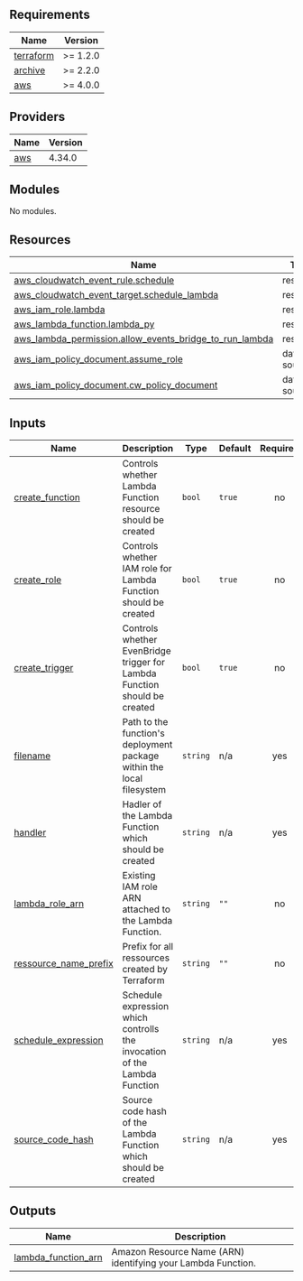 ## Requirements

| Name                                                                      | Version  |
| ------------------------------------------------------------------------- | -------- |
| <a name="requirement_terraform"></a> [terraform](#requirement\_terraform) | >= 1.2.0 |
| <a name="requirement_archive"></a> [archive](#requirement\_archive)       | >= 2.2.0 |
| <a name="requirement_aws"></a> [aws](#requirement\_aws)                   | >= 4.0.0 |

## Providers

| Name                                              | Version |
| ------------------------------------------------- | ------- |
| <a name="provider_aws"></a> [aws](#provider\_aws) | 4.34.0  |

## Modules

No modules.

## Resources

| Name                                                                                                                                                     | Type        |
| -------------------------------------------------------------------------------------------------------------------------------------------------------- | ----------- |
| [aws_cloudwatch_event_rule.schedule](https://registry.terraform.io/providers/hashicorp/aws/latest/docs/resources/cloudwatch_event_rule)                  | resource    |
| [aws_cloudwatch_event_target.schedule_lambda](https://registry.terraform.io/providers/hashicorp/aws/latest/docs/resources/cloudwatch_event_target)       | resource    |
| [aws_iam_role.lambda](https://registry.terraform.io/providers/hashicorp/aws/latest/docs/resources/iam_role)                                              | resource    |
| [aws_lambda_function.lambda_py](https://registry.terraform.io/providers/hashicorp/aws/latest/docs/resources/lambda_function)                             | resource    |
| [aws_lambda_permission.allow_events_bridge_to_run_lambda](https://registry.terraform.io/providers/hashicorp/aws/latest/docs/resources/lambda_permission) | resource    |
| [aws_iam_policy_document.assume_role](https://registry.terraform.io/providers/hashicorp/aws/latest/docs/data-sources/iam_policy_document)                | data source |
| [aws_iam_policy_document.cw_policy_document](https://registry.terraform.io/providers/hashicorp/aws/latest/docs/data-sources/iam_policy_document)         | data source |

## Inputs

| Name                                                                                                  | Description                                                               | Type     | Default | Required |
| ----------------------------------------------------------------------------------------------------- | ------------------------------------------------------------------------- | -------- | ------- | :------: |
| <a name="input_create_function"></a> [create\_function](#input\_create\_function)                     | Controls whether Lambda Function resource should be created               | `bool`   | `true`  |    no    |
| <a name="input_create_role"></a> [create\_role](#input\_create\_role)                                 | Controls whether IAM role for Lambda Function should be created           | `bool`   | `true`  |    no    |
| <a name="input_create_trigger"></a> [create\_trigger](#input\_create\_trigger)                        | Controls whether EvenBridge trigger for Lambda Function should be created | `bool`   | `true`  |    no    |
| <a name="input_filename"></a> [filename](#input\_filename)                                            | Path to the function's deployment package within the local filesystem     | `string` | n/a     |   yes    |
| <a name="input_handler"></a> [handler](#input\_handler)                                               | Hadler of the Lambda Function which should be created                     | `string` | n/a     |   yes    |
| <a name="input_lambda_role_arn"></a> [lambda\_role\_arn](#input\_lambda\_role\_arn)                   | Existing IAM role ARN attached to the Lambda Function.                    | `string` | `""`    |    no    |
| <a name="input_ressource_name_prefix"></a> [ressource\_name\_prefix](#input\_ressource\_name\_prefix) | Prefix for all ressources created by Terraform                            | `string` | `""`    |    no    |
| <a name="input_schedule_expression"></a> [schedule\_expression](#input\_schedule\_expression)         | Schedule expression which controlls the invocation of the Lambda Function | `string` | n/a     |   yes    |
| <a name="input_source_code_hash"></a> [source\_code\_hash](#input\_source\_code\_hash)                | Source code hash of the Lambda Function which should be created           | `string` | n/a     |   yes    |

## Outputs

| Name                                                                                              | Description                                                  |
| ------------------------------------------------------------------------------------------------- | ------------------------------------------------------------ |
| <a name="output_lambda_function_arn"></a> [lambda\_function\_arn](#output\_lambda\_function\_arn) | Amazon Resource Name (ARN) identifying your Lambda Function. |